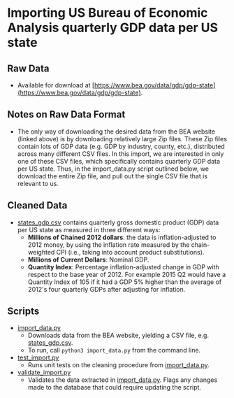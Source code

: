 # Importing US Bureau of Economic Analysis quarterly GDP data per US state

## Raw Data
- Available for download at [https://www.bea.gov/data/gdp/gdp-state](https://www.bea.gov/data/gdp/gdp-state).

## Notes on Raw Data Format
- The only way of downloading the desired data from the BEA website (linked above) is by downloading relatively large Zip files. These Zip files contain lots of GDP data (e.g. GDP by industry, county, etc.), distributed across many different CSV files. In this import, we are interested in only one of these CSV files, which specifically contains quarterly GDP data per US state. Thus, in the import_data.py script outlined below, we download the entire Zip file, and pull out the single CSV file that is relevant to us.

## Cleaned Data
- [states_gdp.csv](states_gdp.csv) contains quarterly gross domestic product (GDP) data per US state as measured in three different ways:
  - **Millions of Chained 2012 dollars**: the data is inflation-adjusted to 2012 money, by using the inflation rate measured by the chain-weighted CPI (i.e., taking into account product substitutions).
  - **Millions of Current Dollars**: Nominal GDP.
  - **Quantity Index**: Percentage inflation-adjusted change in GDP with respect to the base year of 2012. For example 2015 Q2 would have a Quantity Index of 105 if it had a GDP 5% higher than the average of 2012's four quarterly GDPs after adjusting for inflation.

## Scripts
- [import_data.py](import_data.py)
  - Downloads data from the BEA website, yielding a CSV file, e.g. [states_gdp.csv](states_gdp.csv).
  - To run, call `python3 import_data.py` from the command line.
- [test_import.py](import_data.py)
  - Runs unit tests on the cleaning procedure from [import_data.py](import_data.py).
- [validate_import.py](import_data.py)
  - Validates the data extracted in [import_data.py](import_data.py). Flags any changes made to the database that could require updating the script.
